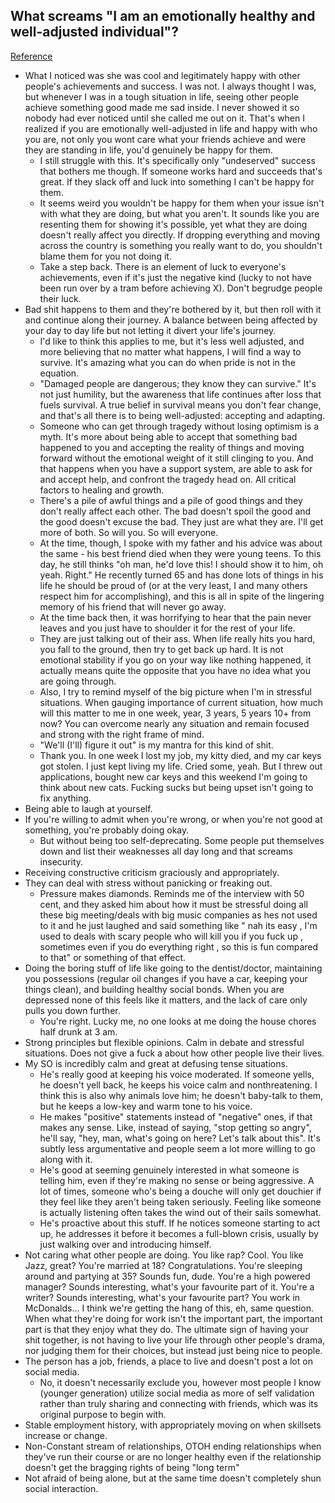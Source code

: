 ## What screams "I am an emotionally healthy and well-adjusted individual"?
[Reference](https://www.reddit.com/r/AskReddit/comments/6qx0qe/what_screams_i_am_an_emotionally_healthy_and/)

- What I noticed was she was cool and legitimately happy with other people's achievements and success. I was not. I always thought I was, but whenever I was in a tough situation in life, seeing other people achieve something good made me sad inside. I never showed it so nobody had ever noticed until she called me out on it. That's when I realized if you are emotionally well-adjusted in life and happy with who you are, not only you wont care what your friends achieve and were they are standing in life, you'd genuinely be happy for them.
  - I still struggle with this. It's specifically only "undeserved" success that bothers me though. If someone works hard and succeeds that's great. If they slack off and luck into something I can't be happy for them.
  - It seems weird you wouldn't be happy for them when your issue isn't with what they are doing, but what you aren't. It sounds like you are resenting them for showing it's possible, yet what they are doing doesn't really affect you directly. If dropping everything and moving across the country is something you really want to do, you shouldn't blame them for you not doing it.
  - Take a step back. There is an element of luck to everyone's achievements, even if it's just the negative kind (lucky to not have been run over by a tram before achieving X). Don't begrudge people their luck.
- Bad shit happens to them and they're bothered by it, but then roll with it and continue along their journey. A balance between being affected by your day to day life but not letting it divert your life's journey.
  - I'd like to think this applies to me, but it's less well adjusted, and more believing that no matter what happens, I will find a way to survive. It's amazing what you can do when pride is not in the equation.
  - "Damaged people are dangerous; they know they can survive." It's not just humility, but the awareness that life continues after loss that fuels survival. A true belief in survival means you don't fear change, and that's all there is to being well-adjusted: accepting and adapting.
  - Someone who can get through tragedy without losing optimism is a myth. It's more about being able to accept that something bad happened to you and accepting the reality of things and moving forward without the emotional weight of it still clinging to you. And that happens when you have a support system, are able to ask for and accept help, and confront the tragedy head on. All critical factors to healing and growth.
  - There's a pile of awful things and a pile of good things and they don't really affect each other. The bad doesn't spoil the good and the good doesn't excuse the bad. They just are what they are. I'll get more of both. So will you. So will everyone.
  - At the time, though, I spoke with my father and his advice was about the same - his best friend died when they were young teens. To this day, he still thinks "oh man, he'd love this! I should show it to him, oh yeah. Right." He recently turned 65 and has done lots of things in his life he should be proud of (or at the very least, I and many others respect him for accomplishing), and this is all in spite of the lingering memory of his friend that will never go away.
  - At the time back then, it was horrifying to hear that the pain never leaves and you just have to shoulder it for the rest of your life.
  - They are just talking out of their ass. When life really hits you hard, you fall to the ground, then try to get back up hard. It is not emotional stability if you go on your way like nothing happened, it actually means quite the opposite that you have no idea what you are going through.
  - Also, I try to remind myself of the big picture when I'm in stressful situations. When gauging importance of current situation, how much will this matter to me in one week, year, 3 years, 5 years 10+ from now? You can overcome nearly any situation and remain focused and strong with the right frame of mind.
  - "We'll (I'll) figure it out" is my mantra for this kind of shit.
  - Thank you. In one week I lost my job, my kitty died, and my car keys got stolen.  I just kept living my life. Cried some, yeah. But I threw out applications, bought new car keys and this weekend I'm going to think about new cats. Fucking sucks but being upset isn't going to fix anything.
- Being able to laugh at yourself.
- If you're willing to admit when you're wrong, or when you're not good at something, you're probably doing okay.
  - But without being too self-deprecating. Some people put themselves down and list their weaknesses all day long and that screams insecurity.
- Receiving constructive criticism graciously and appropriately.
- They can deal with stress without panicking or freaking out.
  - Pressure makes diamonds. Reminds me of the interview with 50 cent, and they asked him about how it must be stressful doing all these big meeting/deals with big music companies as hes not used to it and he just laughed and said something like " nah its easy , I'm used to deals with scary people who will kill you if you fuck up , sometimes even if you do everything right , so this is fun compared to that" or something of that effect.
- Doing the boring stuff of life like going to the dentist/doctor, maintaining you possessions (regular oil changes if you have a car, keeping your things clean), and building healthy social bonds. When you are depressed none of this feels like it matters, and the lack of care only pulls you down further.
  - You're right. Lucky me, no one looks at me doing the house chores half drunk at 3 am.
- Strong principles but flexible opinions. Calm in debate and stressful situations. Does not give a fuck a about how other people live their lives.
- My SO is incredibly calm and great at defusing tense situations.
  - He's really good at keeping his voice moderated. If someone yells, he doesn't yell back, he keeps his voice calm and nonthreatening. I think this is also why animals love him; he doesn't baby-talk to them, but he keeps a low-key and warm tone to his voice.
  - He makes "positive" statements instead of "negative" ones, if that makes any sense. Like, instead of saying, "stop getting so angry", he'll say, "hey, man, what's going on here? Let's talk about this". It's subtly less argumentative and people seem a lot more willing to go along with it.
  - He's good at seeming genuinely interested in what someone is telling him, even if they're making no sense or being aggressive. A lot of times, someone who's being a douche will only get douchier if they feel like they aren't being taken seriously. Feeling like someone is actually listening often takes the wind out of their sails somewhat.
  - He's proactive about this stuff. If he notices someone starting to act up, he addresses it before it becomes a full-blown crisis, usually by just walking over and introducing himself.
- Not caring what other people are doing. You like rap? Cool. You like Jazz, great? You're married at 18? Congratulations. You're sleeping around and partying at 35? Sounds fun, dude. You're a high powered manager? Sounds interesting, what's your favourite part of it. You're a writer? Sounds interesting, what's your favourite part? You work in McDonalds... I think we're getting the hang of this, eh, same question. When what they're doing for work isn't the important part, the important part is that they enjoy what they do. The ultimate sign of having your shit together, is not having to live your life through other people's drama, nor judging them for their choices, but instead just being nice to people.
- The person has a job, friends, a place to live and doesn't post a lot on social media.
  - No, it doesn't necessarily exclude you, however most people I know (younger generation) utilize social media as more of self validation rather than truly sharing and connecting with friends, which was its original purpose to begin with.
- Stable employment history, with appropriately moving on when skillsets increase or change.
- Non-Constant stream of relationships, OTOH ending relationships when they've run their course or are no longer healthy even if the relationship doesn't get the bragging rights of being "long term"
- Not afraid of being alone, but at the same time doesn't completely shun social interaction.
